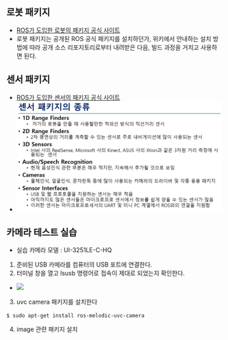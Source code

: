 ## 로봇 패키지
* [ROS가 도입한 로봇의 패키지 공식 사이트](http://robots.ros.org)
* 로봇 패키지는 공개된 ROS 공식 패키지를 설치하던가, 위키에서 안내하는 설치 방법에 따라 공개 소스 리포지토리로부터 내려받은 다음, 빌드 과정을 거치고 사용하면 된다.

## 센서 패키지
* [ROS가 도입한 센서의 패키지 공식 사이트](http://wiki.ros.org/Sensors)
* <img src="./img/ROS051.png" width="700" />

## 카메라 테스트 실습
* 실습 카메라 모델 : UI-3251LE-C-HQ
1. 준비된 USB 카메라를 컴퓨터의 USB 포트에 연결한다. 
2. 터미널 창을 열고 lsusb 명령어로 접속이 제대로 되었는지 확인한다. 
* <img src="./img/ROS052.png" width="700" />
3. uvc camera 패키지를 설치한다
```
$ sudo apt-get install ros-melodic-uvc-camera
```
4. image 관련 패키지 설치 
```

```



